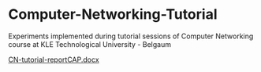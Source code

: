 # Computer-Networking-Tutorial
Experiments implemented during tutorial sessions of Computer Networking course at KLE Technological University - Belgaum

[CN-tutorial-reportCAP.docx](https://github.com/Cap26803/Computer-Networking-Tutorial/files/13970971/CN-tutorial-reportCAP.docx)
